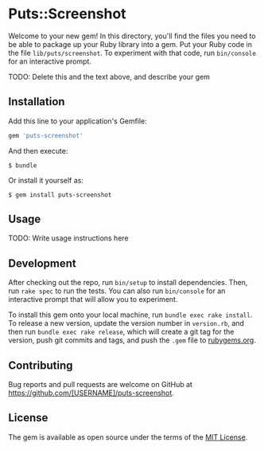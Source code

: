 # Puts::Screenshot

Welcome to your new gem! In this directory, you'll find the files you need to be able to package up your Ruby library into a gem. Put your Ruby code in the file `lib/puts/screenshot`. To experiment with that code, run `bin/console` for an interactive prompt.

TODO: Delete this and the text above, and describe your gem

## Installation

Add this line to your application's Gemfile:

```ruby
gem 'puts-screenshot'
```

And then execute:

    $ bundle

Or install it yourself as:

    $ gem install puts-screenshot

## Usage

TODO: Write usage instructions here

## Development

After checking out the repo, run `bin/setup` to install dependencies. Then, run `rake spec` to run the tests. You can also run `bin/console` for an interactive prompt that will allow you to experiment.

To install this gem onto your local machine, run `bundle exec rake install`. To release a new version, update the version number in `version.rb`, and then run `bundle exec rake release`, which will create a git tag for the version, push git commits and tags, and push the `.gem` file to [rubygems.org](https://rubygems.org).

## Contributing

Bug reports and pull requests are welcome on GitHub at https://github.com/[USERNAME]/puts-screenshot.


## License

The gem is available as open source under the terms of the [MIT License](http://opensource.org/licenses/MIT).

